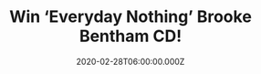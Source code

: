 ---
campaign-uuid: "c-511abeda-95f9-428b-84f3-62918cffdbc3"
type: "Competition"
category: "Music"
date: "2020-02-28T06:00:00.000Z"
end-date: "2020-03-28T23:59:00.000Z"
disable-form: false
is_promoted: false
has_entry_page: true
title: "Win ‘Everyday Nothing’ Brooke Bentham CD!"
competition-description: "<p>We are giving away the debut album from Brooke Bentham\
  \ 'Everyday Nothing’. This brand new studio album follows two EPs of music shored\
  \ up by intense reflection which has earned the 23 year old many admirers and a\
  \ rapidly growing fanbase. The young singer/songwriter writes sharp and eloquent\
  \ songs about her experiences as she understands them, using words and music to\
  \ resolve and record the tensions of young adulthood.</p>\n<p>Want to know her better?\
  \ Click below for a chance to win.</p>\n"
hero-header: "Win ‘Everyday Nothing’ Brooke Bentham CD!"
terms-confirmation: "N/A"
banner-img: "https://assets.expresslyapp.com/asset-694f1b04-07dd-4e6c-88b7-db00b8a3675f.jpg"
logo-left-href: "http://club.expressly.io"
logo-left-image: "https://assets.expresslyapp.com/asset-23ff2812-0ff4-40de-aece-6f6a7d29125b.jpg"
logo-left-title: "Expressly Club"
bg-image-hero: "https://assets.expresslyapp.com/asset-7ff57ad9-166a-4329-a926-02712ac6cb47.jpg"
bg-image-first: "https://assets.expresslyapp.com/asset-452e4f00-c302-4ead-96bc-4ff0ea34197b.jpg"
section1-content: "<p>The debut album from Brooke Bentham 'Everyday Nothing' follows\
  \ two EPs of music shored up by intense reflection which has earned the 23 year\
  \ old many admirers and a rapidly growing fanbase. The young singer/songwriter writes\
  \ sharp and eloquent songs about her experiences as she understands them, using\
  \ words and music to resolve and record the tensions of young adulthood.</p>\n<p>Brooke's\
  \ raw and emotive sound already has gained her serious plaudits from the press.\
  \ If you want to know her better, think no more and enter below for a chance to\
  \ win her new album now.</p>\n<p>Good luck!</p>\n"
entry-title: "Win ‘Everyday Nothing’ Brooke Bentham CD!"
entry-content: "<p>Enter the draw to win Everyday Nothing’ Brooke Bentham CD  by completing\
  \ the form below before 23:59 on the 28th of March 2020.</p>\n"
has-winner: false
prize-description: "‘Everyday Nothing’ Brooke Bentham CD!"
special-conditions: "Multiple entries are allowed up to one every day.\r\n\r\nThis\
  \ competition is also available on: https://club.expressly.io/competitions/everyday-nothing-brooke"
country-restrictions:
- "GB"
---